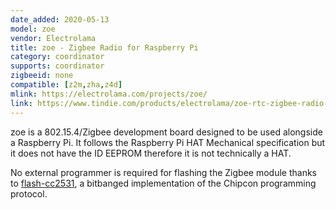 ```yaml
---
date_added: 2020-05-13
model: zoe
vendor: Electrolama
title: zoe - Zigbee Radio for Raspberry Pi
category: coordinator
supports: coordinator
zigbeeid: none
compatible: [z2m,zha,z4d]
mlink: https://electrolama.com/projects/zoe/
link: https://www.tindie.com/products/electrolama/zoe-rtc-zigbee-radio-and-rtc-for-raspberry-pi/
---
```

zoe is a 802.15.4/Zigbee development board designed to be used alongside a Raspberry Pi. It follows the Raspberry Pi HAT Mechanical specification but it does not have the ID EEPROM therefore it is not technically a HAT. 

No external programmer is required for flashing the Zigbee module thanks to [flash-cc2531](https://github.com/jmichault/flash_cc2531), a bitbanged implementation of the Chipcon programming protocol.
